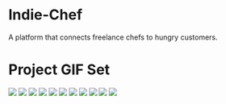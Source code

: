# Indie-Chef
A platform that connects freelance chefs to hungry customers.

# Project GIF Set

![](https://gifyu.com/images/navigation7bfe8.gif)
![](https://gifyu.com/images/registration2172f.gif)
![](https://gifyu.com/images/login.gif)
![](https://gifyu.com/images/dashboard51fa0.gif)
![](https://gifyu.com/images/dashboard_menu_edit.gif)
![](https://gifyu.com/images/dashboard_menu_add.gif)
![](https://gifyu.com/images/dashboard_profile_edit.gif)
![](https://gifyu.com/images/dashboard_salelog.gif)
![](https://gifyu.com/images/browser.gif)
![](https://gifyu.com/images/Items.gif)
![](https://gifyu.com/images/cart5fd45.gif)
